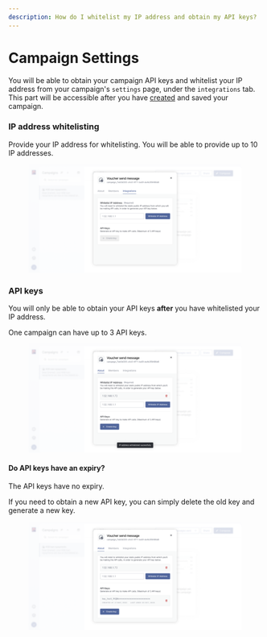 ```yaml
---
description: How do I whitelist my IP address and obtain my API keys?
---
```


# Campaign Settings

You will be able to obtain your campaign API keys and whitelist your IP address from your campaign's `settings` page, under the `integrations` tab. This part will be accessible after you have [created](create-campaign.md) and saved your campaign.&#x20;

### IP address whitelisting

Provide your IP address for whitelisting. You will be able to provide up to 10 IP addresses.

<figure><img src="../.gitbook/assets/Settings - Integrations (3).png" alt=""><figcaption></figcaption></figure>

### API keys

You will only be able to obtain your API keys **after** you have whitelisted your IP address.&#x20;

One campaign can have up to 3 API keys.

<figure><img src="../.gitbook/assets/Settings - Integrations  API.png" alt=""><figcaption></figcaption></figure>

#### Do API keys have an expiry?&#x20;

The API keys have no expiry.&#x20;

If you need to obtain a new API key, you can simply delete the old key and generate a new key.&#x20;

<figure><img src="../.gitbook/assets/Settings - Integrations expiry.png" alt=""><figcaption></figcaption></figure>
